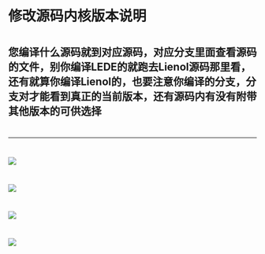 # 修改源码内核版本说明
#
## 您编译什么源码就到对应源码，对应分支里面查看源码的文件，别你编译LEDE的就跑去Lienol源码那里看，还有就算你编译Lienol的，也要注意你编译的分支，分支对才能看到真正的当前版本，还有源码内有没有附带其他版本的可供选择
#
---
# <img src="https://github.com/danshui-git/shuoming/blob/master/doc/nh1.png" />
# <img src="https://github.com/danshui-git/shuoming/blob/master/doc/nh2.png" />
# <img src="https://github.com/danshui-git/shuoming/blob/master/doc/nh3.png" />
# <img src="https://github.com/danshui-git/shuoming/blob/master/doc/nh4.png" />
